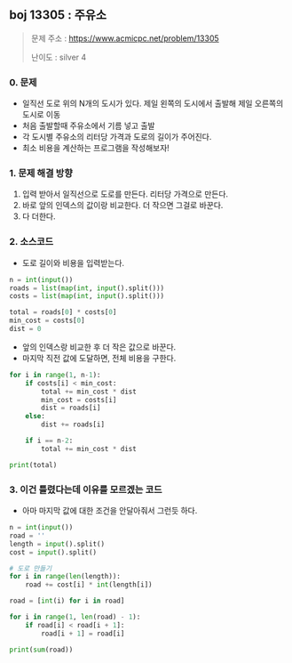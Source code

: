 ## boj 13305 : 주유소
> 문제 주소 : https://www.acmicpc.net/problem/13305
>
> 난이도 : silver 4

### 0. 문제
- 일직선 도로 위의 N개의 도시가 있다. 제일 왼쪽의 도시에서 출발해 제일 오른쪽의 도시로 이동
- 처음 출발할때 주유소에서 기름 넣고 출발
- 각 도시별 주유소의 리터당 가격과 도로의 길이가 주어진다.
- 최소 비용을 계산하는 프로그램을 작성해보자!

### 1. 문제 해결 방향
1. 입력 받아서 일직선으로 도로를 만든다. 리터당 가격으로 만든다.
2. 바로 앞의 인덱스의 값이랑 비교한다. 더 작으면 그걸로 바꾼다.
3. 다 더한다.

### 2. 소스코드
- 도로 길이와 비용을 입력받는다.
```python
n = int(input())
roads = list(map(int, input().split()))
costs = list(map(int, input().split()))

total = roads[0] * costs[0]
min_cost = costs[0]
dist = 0
```
- 앞의 인덱스랑 비교한 후 더 작은 값으로 바꾼다.
- 마지막 직전 값에 도달하면, 전체 비용을 구한다.
```python
for i in range(1, n-1):
    if costs[i] < min_cost:
        total += min_cost * dist
        min_cost = costs[i]
        dist = roads[i]
    else:
        dist += roads[i]

    if i == n-2:
        total += min_cost * dist

print(total)
```

### 3. 이건 틀렸다는데 이유를 모르겠는 코드
- 아마 마지막 값에 대한 조건을 안달아줘서 그런듯 하다.
```python
n = int(input())
road = ''
length = input().split()
cost = input().split()

# 도로 만들기
for i in range(len(length)):
    road += cost[i] * int(length[i])

road = [int(i) for i in road]

for i in range(1, len(road) - 1):
    if road[i] < road[i + 1]:
        road[i + 1] = road[i]

print(sum(road))
```
